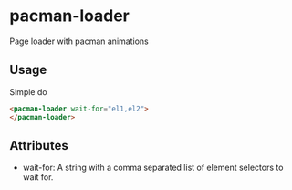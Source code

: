 # pacman-loader

Page loader with pacman animations

## Usage

Simple do

```html
<pacman-loader wait-for="el1,el2">
</pacman-loader>
```

## Attributes

- wait-for: A string with a comma separated list of element selectors to wait for.
